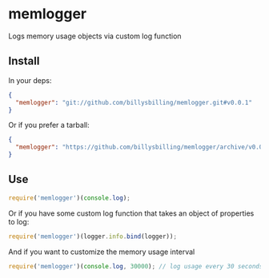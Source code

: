 # memlogger
Logs memory usage objects via custom log function


## Install

In your deps:

```json
{
  "memlogger": "git://github.com/billysbilling/memlogger.git#v0.0.1"
}
```

Or if you prefer a tarball:

```json
{
  "memlogger": "https://github.com/billysbilling/memlogger/archive/v0.0.1.tar.gz"
}
```

## Use

```js
require('memlogger')(console.log);
```

Or if you have some custom log function that takes an object of properties to log:

```js
require('memlogger')(logger.info.bind(logger));
```

And if you want to customize the memory usage interval

```js
require('memlogger')(console.log, 30000); // log usage every 30 seconds via console.log
```
